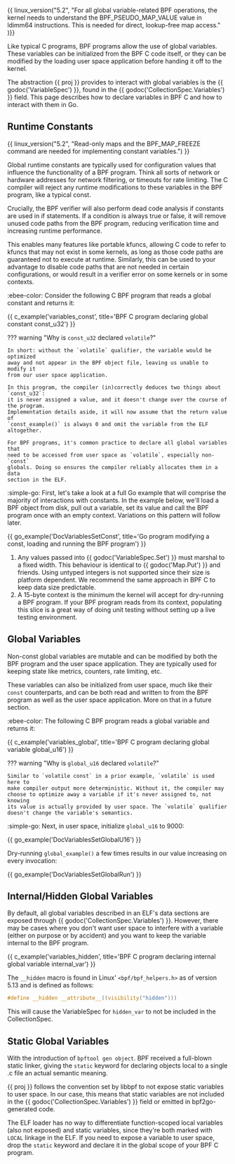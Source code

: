 {{ linux_version("5.2", "For all global variable-related BPF operations,
the kernel needs to understand the BPF_PSEUDO_MAP_VALUE value in ldimm64
instructions. This is needed for direct, lookup-free map access." )}}

Like typical C programs, BPF programs allow the use of global variables. These
variables can be initialized from the BPF C code itself, or they can be modified
by the loading user space application before handing it off to the kernel.

The abstraction {{ proj }} provides to interact with global variables is the
{{ godoc('VariableSpec') }}, found in the {{ godoc('CollectionSpec.Variables') }}
field. This page describes how to declare variables in BPF C and how to interact
with them in Go.

## Runtime Constants

{{ linux_version("5.2", "Read-only maps and the BPF_MAP_FREEZE command are needed
for implementing constant variables.") }}

Global runtime constants are typically used for configuration values that
influence the functionality of a BPF program. Think all sorts of network or
hardware addresses for network filtering, or timeouts for rate limiting. The C
compiler will reject any runtime modifications to these variables in the BPF
program, like a typical const.

Crucially, the BPF verifier will also perform dead code analysis if constants
are used in if statements. If a condition is always true or false, it will
remove unused code paths from the BPF program, reducing verification time and
increasing runtime performance.

This enables many features like portable kfuncs, allowing C code to refer to
kfuncs that may not exist in some kernels, as long as those code paths are
guaranteed not to execute at runtime. Similarly, this can be used to your
advantage to disable code paths that are not needed in certain configurations,
or would result in a verifier error on some kernels or in some contexts.

:ebee-color: Consider the following C BPF program that reads a global constant
and returns it:

{{ c_example('variables_const', title='BPF C program declaring global constant const_u32') }}

??? warning "Why is `const_u32` declared `volatile`?"

    In short: without the `volatile` qualifier, the variable would be optimized
    away and not appear in the BPF object file, leaving us unable to modify it
    from our user space application.

    In this program, the compiler (in)correctly deduces two things about `const_u32`:
    it is never assigned a value, and it doesn't change over the course of the program.
    Implementation details aside, it will now assume that the return value of
    `const_example()` is always 0 and omit the variable from the ELF altogether.

    For BPF programs, it's common practice to declare all global variables that
    need to be accessed from user space as `volatile`, especially non-`const`
    globals. Doing so ensures the compiler reliably allocates them in a data
    section in the ELF.

:simple-go: First, let's take a look at a full Go example that will comprise the
majority of interactions with constants. In the example below, we'll load a BPF
object from disk, pull out a variable, set its value and call the BPF program
once with an empty context. Variations on this pattern will follow later.

{{ go_example('DocVariablesSetConst', title='Go program modifying a const, loading and running the BPF program') }}

1. Any values passed into {{ godoc('VariableSpec.Set') }} must marshal to a
   fixed width. This behaviour is identical to {{ godoc('Map.Put') }} and
   friends. Using untyped integers is not supported since their size is platform
   dependent. We recommend the same approach in BPF C to keep data size
   predictable.
2. A 15-byte context is the minimum the kernel will accept for dry-running a BPF
   program. If your BPF program reads from its context, populating this slice is
   a great way of doing unit testing without setting up a live testing environment.

## Global Variables

Non-const global variables are mutable and can be modified by both the BPF
program and the user space application. They are typically used for keeping
state like metrics, counters, rate limiting, etc.

These variables can also be initialized from user space, much like their `const`
counterparts, and can be both read and written to from the BPF program as well
as the user space application. More on that in a future section.

:ebee-color: The following C BPF program reads a global variable and returns it:

{{ c_example('variables_global', title='BPF C program declaring global variable global_u16') }}

??? warning "Why is `global_u16` declared `volatile`?"

    Similar to `volatile const` in a prior example, `volatile` is used here to
    make compiler output more deterministic. Without it, the compiler may
    choose to optimize away a variable if it's never assigned to, not knowing
    its value is actually provided by user space. The `volatile` qualifier
    doesn't change the variable's semantics.

:simple-go: Next, in user space, initialize `global_u16` to 9000:

{{ go_example('DocVariablesSetGlobalU16') }}

Dry-running `global_example()` a few times results in our value increasing on
every invocation:

{{ go_example('DocVariablesSetGlobalRun') }}

## Internal/Hidden Global Variables

By default, all global variables described in an ELF's data sections are exposed
through {{ godoc('CollectionSpec.Variables') }}. However, there may be cases
where you don't want user space to interfere with a variable (either on purpose
or by accident) and you want to keep the variable internal to the BPF program.

{{ c_example('variables_hidden', title='BPF C program declaring internal global variable internal_var') }}

The `__hidden` macro is found in Linux' `<bpf/bpf_helpers.h>` as of version 5.13
and is defined as follows:

```c
#define __hidden __attribute__((visibility("hidden")))
```

This will cause the VariableSpec for `hidden_var` to not be included in
the CollectionSpec. 

## Static Global Variables

With the introduction of `bpftool gen object`. BPF received a full-blown static
linker, giving the `static` keyword for declaring objects local to a single .c
file an actual semantic meaning.

{{ proj }} follows the convention set by libbpf to not expose static variables
to user space. In our case, this means that static variables are not included in
the {{ godoc('CollectionSpec.Variables') }} field or emitted in bpf2go-generated
code.

The ELF loader has no way to differentiate function-scoped local variables (also
not exposed) and static variables, since they're both marked with `LOCAL`
linkage in the ELF. If you need to expose a variable to user space, drop the
`static` keyword and declare it in the global scope of your BPF C program.
